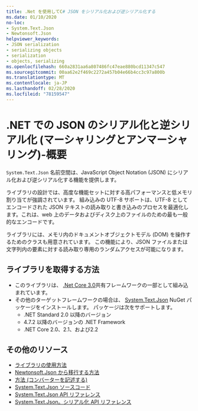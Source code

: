 ```yaml
---
title: .Net を使用してC# JSON をシリアル化および逆シリアル化する
ms.date: 01/10/2020
no-loc:
- System.Text.Json
- Newtonsoft.Json
helpviewer_keywords:
- JSON serialization
- serializing objects
- serialization
- objects, serializing
ms.openlocfilehash: 660a2831aa6a807486fc47eae880bcd11347c547
ms.sourcegitcommit: 00aa62e2f469c2272a457b04e66b4cc3c97a800b
ms.translationtype: MT
ms.contentlocale: ja-JP
ms.lasthandoff: 02/28/2020
ms.locfileid: "78159547"
---
```

# <a name="json-serialization-and-deserialization-marshalling-and-unmarshalling-in-net---overview"></a>.NET での JSON のシリアル化と逆シリアル化 (マーシャリングとアンマーシャリング)-概要

`System.Text.Json` 名前空間は、JavaScript Object Notation (JSON) にシリアル化および逆シリアル化する機能を提供します。

ライブラリの設計では、高度な機能セットに対する高パフォーマンスと低メモリ割り当てが強調されています。 組み込みの UTF-8 サポートは、UTF-8 としてエンコードされた JSON テキストの読み取りと書き込みのプロセスを最適化します。これは、web 上のデータおよびディスク上のファイルのための最も一般的なエンコードです。

ライブラリには、メモリ内のドキュメントオブジェクトモデル (DOM) を操作するためのクラスも用意されています。 この機能により、JSON ファイルまたは文字列内の要素に対する読み取り専用のランダムアクセスが可能になります。

## <a name="how-to-get-the-library"></a>ライブラリを取得する方法

* このライブラリは、 [.Net Core 3.0](https://aka.ms/netcore3download)共有フレームワークの一部として組み込まれています。
* その他のターゲットフレームワークの場合は、 [System.Text.Json](https://www.nuget.org/packages/System.Text.Json) NuGet パッケージをインストールします。 パッケージは次をサポートします。
  * .NET Standard 2.0 以降のバージョン
  * 4\.7.2 以降のバージョンの .NET Framework
  * .NET Core 2.0、2.1、および2.2

## <a name="additional-resources"></a>その他のリソース

* [ライブラリの使用方法](system-text-json-how-to.md)
* [Newtonsoft.Json から移行する方法](system-text-json-migrate-from-newtonsoft-how-to.md)
* [方法 (コンバーターを記述する)](system-text-json-converters-how-to.md)
* [System.Text.Json ソースコード](https://github.com/dotnet/runtime/tree/81bf79fd9aa75305e55abe2f7e9ef3f60624a3a1/src/libraries/System.Text.Json)
* [System.Text.Json API リファレンス](xref:System.Text.Json)
* [System.Text.Json。シリアル化 API リファレンス](xref:System.Text.Json.Serialization)
<!-- * [Roadmap](https://github.com/dotnet/runtime/blob/81bf79fd9aa75305e55abe2f7e9ef3f60624a3a1/src/libraries/System.Text.Json/roadmap/README.md)-->
